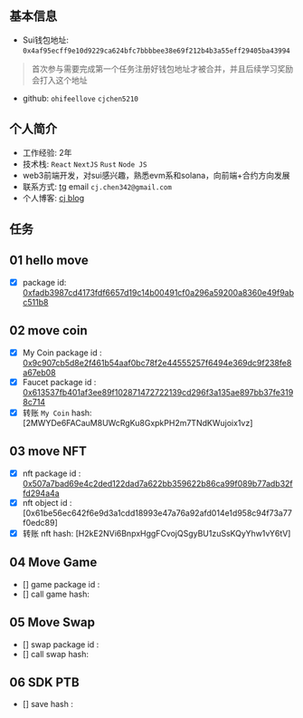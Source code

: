 ## 基本信息
- Sui钱包地址: `0x4af95ecff9e10d9229ca624bfc7bbbbee38e69f212b4b3a55eff29405ba43994`
> 首次参与需要完成第一个任务注册好钱包地址才被合并，并且后续学习奖励会打入这个地址
- github: `ohifeellove` `cjchen5210`

## 个人简介
- 工作经验: 2年
- 技术栈: `React` `NextJS` `Rust` `Node JS`
- web3前端开发，对sui感兴趣，熟悉evm系和solana，向前端+合约方向发展
- 联系方式: [tg](https://t.me/cjjjtheman) email `cj.chen342@gmail.com`
- 个人博客: [cj blog](https://cjblog-cjchen5210.vercel.app/)

## 任务

##   01 hello move  
- [x] package id: [0xfadb3987cd4173fdf6657d19c14b00491cf0a296a59200a8360e49f9abc511b8](https://suiscan.xyz/testnet/object/0xfadb3987cd4173fdf6657d19c14b00491cf0a296a59200a8360e49f9abc511b8/txs)

##   02 move coin
- [x] My Coin package id : [0x9c907cb5d8e2f461b54aaf0bc78f2e44555257f6494e369dc9f238fe8a67eb08](https://suiscan.xyz/mainnet/object/0x9c907cb5d8e2f461b54aaf0bc78f2e44555257f6494e369dc9f238fe8a67eb08/contracts)
- [x] Faucet package id : [0x613537fb401af3ee89f102871472722139cd296f3a135ae897bb37fe3198c714](https://suiscan.xyz/mainnet/object/0x613537fb401af3ee89f102871472722139cd296f3a135ae897bb37fe3198c714/contracts)
- [x] 转账 `My Coin` hash: [2MWYDe6FACauM8UWcRgKu8GxpkPH2m7TNdKWujoix1vz]

##   03 move NFT
- [x] nft package id : [0x507a7bad69e4c2ded122dad7a622bb359622b86ca99f089b77adb32ffd294a4a](https://suiscan.xyz/mainnet/object/0x61be56ec642f6e9d3a1cdd18993e47a76a92afd014e1d958c94f73a77f0edc89)
- [x] nft object id : [0x61be56ec642f6e9d3a1cdd18993e47a76a92afd014e1d958c94f73a77f0edc89]
- [x] 转账 nft  hash: [H2kE2NVi6BnpxHggFCvojQSgyBU1zuSsKQyYhw1vY6tV]

##   04 Move Game
- [] game package id :
- [] call game hash:

##   05 Move Swap
- [] swap package id :
- [] call swap hash:

##   06 SDK PTB
- [] save hash :

